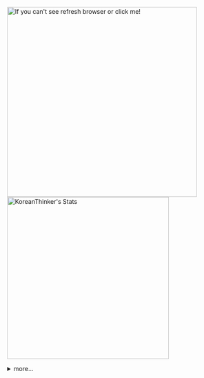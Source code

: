 <p  >
  <a target="_blank" href="https://github-readme-stats.vercel.app/api/wakatime?username=KoreanThinker&layout=compact&theme=dark&hide_border=true&langs_count=32" >
    <img width="440px"  src="https://github-readme-stats.vercel.app/api/wakatime?username=KoreanThinker&layout=compact&theme=dark&hide_border=true&langs_count=6" alt="If you can't see refresh browser or click me!" /> 
  </a>
    <img width="375px" src="https://github-readme-stats.vercel.app/api?username=KoreanThinker&theme=dark&hide_border=true&count_private=true" alt="KoreanThinker's Stats" />
</p>
<details>
<summary>more...</summary>
 
    
<!--START_SECTION:waka-->
**I'm a Night 🦉** 

```text
🌞 Morning    18 commits     ░░░░░░░░░░░░░░░░░░░░░░░░░   1.51% 
🌆 Daytime    435 commits    █████████░░░░░░░░░░░░░░░░   36.49% 
🌃 Evening    646 commits    █████████████░░░░░░░░░░░░   54.19% 
🌙 Night      93 commits     ██░░░░░░░░░░░░░░░░░░░░░░░   7.8%

```
📅 **I'm Most Productive on Thursday** 

```text
Monday       208 commits    ████░░░░░░░░░░░░░░░░░░░░░   17.45% 
Tuesday      186 commits    ████░░░░░░░░░░░░░░░░░░░░░   15.6% 
Wednesday    198 commits    ████░░░░░░░░░░░░░░░░░░░░░   16.61% 
Thursday     209 commits    ████░░░░░░░░░░░░░░░░░░░░░   17.53% 
Friday       164 commits    ███░░░░░░░░░░░░░░░░░░░░░░   13.76% 
Saturday     107 commits    ██░░░░░░░░░░░░░░░░░░░░░░░   8.98% 
Sunday       120 commits    ██░░░░░░░░░░░░░░░░░░░░░░░   10.07%

```


📊 **This Week I Spent My Time On** 

```text
⌚︎ Time Zone: Asia/Seoul

🐱‍💻 Projects: 
music-shorts             51 hrs 59 mins      ██████████████████░░░░░░░   75.12% 
music-shorts-velog       8 hrs 22 mins       ███░░░░░░░░░░░░░░░░░░░░░░   12.11% 
Unknown Project          6 hrs 39 mins       ██░░░░░░░░░░░░░░░░░░░░░░░   9.61% 
front                    1 hr 36 mins        ░░░░░░░░░░░░░░░░░░░░░░░░░   2.31% 
functions                27 mins             ░░░░░░░░░░░░░░░░░░░░░░░░░   0.66%

```


 Last Updated on 31/01/2022 18:40:05 UTC
<!--END_SECTION:waka-->
</details>
